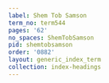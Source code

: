 ```yaml
---
label: Shem Tob Samson
term_no: term544
pages: '62'
no_spaces: ShemTobSamson
pid: shemtobsamson
order: '0882'
layout: generic_index_term
collection: index-headings
---
```

